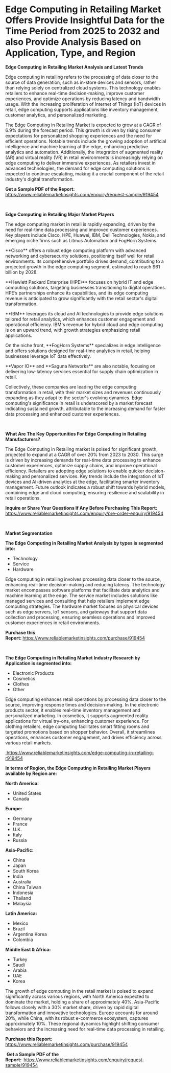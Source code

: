 <p><h1>Edge Computing in Retailing Market Offers Provide Insightful Data for the Time Period from 2025 to 2032 and also Provide Analysis Based on Application, Type, and Region</h1></p><p><strong>Edge Computing in Retailing Market Analysis and Latest Trends</strong></p>
<p><p>Edge computing in retailing refers to the processing of data closer to the source of data generation, such as in-store devices and sensors, rather than relying solely on centralized cloud systems. This technology enables retailers to enhance real-time decision-making, improve customer experiences, and optimize operations by reducing latency and bandwidth usage. With the increasing proliferation of Internet of Things (IoT) devices in retail, edge computing supports applications like inventory management, customer analytics, and personalized marketing.</p><p>The Edge Computing in Retailing Market is expected to grow at a CAGR of 6.9% during the forecast period. This growth is driven by rising consumer expectations for personalized shopping experiences and the need for efficient operations. Notable trends include the growing adoption of artificial intelligence and machine learning at the edge, enhancing predictive analytics and automation. Additionally, the integration of augmented reality (AR) and virtual reality (VR) in retail environments is increasingly relying on edge computing to deliver immersive experiences. As retailers invest in advanced technologies, the demand for edge computing solutions is expected to continue escalating, making it a crucial component of the retail industry's digital transformation.</p></p>
<p><strong>Get a Sample PDF of the Report:&nbsp;</strong> <a href="https://www.reliablemarketinsights.com/enquiry/request-sample/919454?utm_campaign=3612&utm_medium=2&utm_source=Github&utm_content=ia&utm_term=18042025&utm_id=edge-computing-in-retailing">https://www.reliablemarketinsights.com/enquiry/request-sample/919454</a></p>
<p>&nbsp;</p>
<p><strong>Edge Computing in Retailing Major Market Players</strong></p>
<p><p>The edge computing market in retail is rapidly expanding, driven by the need for real-time data processing and improved customer experiences. Key players include Cisco, HPE, Huawei, IBM, Dell Technologies, Nokia, and emerging niche firms such as Litmus Automation and FogHorn Systems.</p><p>**Cisco** offers a robust edge computing platform with advanced networking and cybersecurity solutions, positioning itself well for retail environments. Its comprehensive portfolio drives demand, contributing to a projected growth in the edge computing segment, estimated to reach $61 billion by 2028.</p><p>**Hewlett Packard Enterprise (HPE)** focuses on hybrid IT and edge computing solutions, targeting businesses transitioning to digital operations. HPE’s partnerships enhance its capabilities, and its edge computing revenue is anticipated to grow significantly with the retail sector's digital transformation.</p><p>**IBM** leverages its cloud and AI technologies to provide edge solutions tailored for retail analytics, which enhances customer engagement and operational efficiency. IBM's revenue for hybrid cloud and edge computing is on an upward trend, with growth strategies emphasizing retail applications.</p><p>On the niche front, **FogHorn Systems** specializes in edge intelligence and offers solutions designed for real-time analytics in retail, helping businesses leverage IoT data effectively. </p><p>**Vapor IO** and **Saguna Networks** are also notable, focusing on delivering low-latency services essential for supply chain optimization in retail.</p><p>Collectively, these companies are leading the edge computing transformation in retail, with their market sizes and revenues continuously expanding as they adapt to the sector's evolving dynamics. Edge computing's significance in retail is underscored by a market forecast indicating sustained growth, attributable to the increasing demand for faster data processing and enhanced customer experiences.</p></p>
<p>&nbsp;</p>
<p><strong>What Are The Key Opportunities For Edge Computing in Retailing Manufacturers?</strong></p>
<p><p>The Edge Computing in Retailing market is poised for significant growth, projected to expand at a CAGR of over 20% from 2023 to 2030. This surge is driven by increasing demands for real-time data processing to enhance customer experiences, optimize supply chains, and improve operational efficiency. Retailers are adopting edge solutions to enable quicker decision-making and personalized services. Key trends include the integration of IoT devices and AI-driven analytics at the edge, facilitating smarter inventory management. Future outlook indicates a robust shift towards hybrid models, combining edge and cloud computing, ensuring resilience and scalability in retail operations.</p></p>
<p><strong>Inquire or Share Your Questions If Any Before Purchasing This Report:</strong> <a href="https://www.reliablemarketinsights.com/enquiry/pre-order-enquiry/919454?utm_campaign=3612&utm_medium=2&utm_source=Github&utm_content=ia&utm_term=18042025&utm_id=edge-computing-in-retailing">https://www.reliablemarketinsights.com/enquiry/pre-order-enquiry/919454</a></p>
<p>&nbsp;</p>
<p><strong>Market Segmentation</strong></p>
<p><strong>The Edge Computing in Retailing Market Analysis by types is segmented into:</strong></p>
<p><ul><li>Technology</li><li>Service</li><li>Hardware</li></ul></p>
<p><p>Edge computing in retailing involves processing data closer to the source, enhancing real-time decision-making and reducing latency. The technology market encompasses software platforms that facilitate data analytics and machine learning at the edge. The service market includes solutions like managed services and consulting that help retailers implement edge computing strategies. The hardware market focuses on physical devices such as edge servers, IoT sensors, and gateways that support data collection and processing, ensuring seamless operations and improved customer experiences in retail environments.</p></p>
<p><strong>Purchase this Report:&nbsp;</strong><a href="https://www.reliablemarketinsights.com/purchase/919454?utm_campaign=3612&utm_medium=2&utm_source=Github&utm_content=ia&utm_term=18042025&utm_id=edge-computing-in-retailing">https://www.reliablemarketinsights.com/purchase/919454</a></p>
<p>&nbsp;</p>
<p><strong>The Edge Computing in Retailing Market Industry Research by Application is segmented into:</strong></p>
<p><ul><li>Electronic Products</li><li>Cosmetics</li><li>Clothes</li><li>Other</li></ul></p>
<p><p>Edge computing enhances retail operations by processing data closer to the source, improving response times and decision-making. In the electronic products sector, it enables real-time inventory management and personalized marketing. In cosmetics, it supports augmented reality applications for virtual try-ons, enhancing customer experience. For clothing retailers, edge computing facilitates smart fitting rooms and targeted promotions based on shopper behavior. Overall, it streamlines operations, enhances customer engagement, and drives efficiency across various retail markets.</p></p>
<p><a href="https://www.reliablemarketinsights.com/edge-computing-in-retailing-r919454?utm_campaign=3612&utm_medium=2&utm_source=Github&utm_content=ia&utm_term=18042025&utm_id=edge-computing-in-retailing">&nbsp;https://www.reliablemarketinsights.com/edge-computing-in-retailing-r919454</a></p>
<p><strong>In terms of Region, the Edge Computing in Retailing Market Players available by Region are:</strong></p>
<p>
    <p> <strong> North America: </strong>
        <ul>
            <li>United States</li>
            <li>Canada</li>
        </ul>
        </p> 
    <p> <strong> Europe: </strong>
        <ul>
            <li>Germany</li>
            <li>France</li>
            <li>U.K.</li>
            <li>Italy</li>
            <li>Russia</li>
        </ul>
        </p> 
    <p> <strong> Asia-Pacific: </strong>
        <ul>
            <li>China</li>
            <li>Japan</li>
            <li>South Korea</li>
            <li>India</li>
            <li>Australia</li>
            <li>China Taiwan</li>
            <li>Indonesia</li>
            <li>Thailand</li>
            <li>Malaysia</li>
        </ul>
        </p> 
    <p> <strong> Latin America: </strong>
        <ul>
            <li>Mexico</li>
            <li>Brazil</li>
            <li>Argentina Korea</li>
            <li>Colombia</li>
        </ul>
        </p> 
    <p> <strong> Middle East & Africa: </strong>
        <ul>
            <li>Turkey</li>
            <li>Saudi</li>
            <li>Arabia</li>
            <li>UAE</li>
            <li>Korea</li>
        </ul>
    </p>
    </p>
<p><p>The growth of edge computing in the retail market is poised to expand significantly across various regions, with North America expected to dominate the market, holding a share of approximately 40%. Asia-Pacific follows closely with a 30% market share, driven by rapid digital transformation and innovative technologies. Europe accounts for around 20%, while China, with its robust e-commerce ecosystem, captures approximately 10%. These regional dynamics highlight shifting consumer behaviors and the increasing need for real-time data processing in retailing.</p></p>
<p><strong>Purchase this Report: </strong><a href="https://www.reliablemarketinsights.com/purchase/919454?utm_campaign=3612&utm_medium=2&utm_source=Github&utm_content=ia&utm_term=18042025&utm_id=edge-computing-in-retailing">https://www.reliablemarketinsights.com/purchase/919454</a></p>
<p>&nbsp;<strong>Get a Sample PDF of the Report:&nbsp;&nbsp;</strong><a href="https://www.reliablemarketinsights.com/enquiry/request-sample/919454?utm_campaign=3612&utm_medium=2&utm_source=Github&utm_content=ia&utm_term=18042025&utm_id=edge-computing-in-retailing">https://www.reliablemarketinsights.com/enquiry/request-sample/919454</a></p>
<p><strong></strong></p>
<p><p></p><p></p><p></p></p>